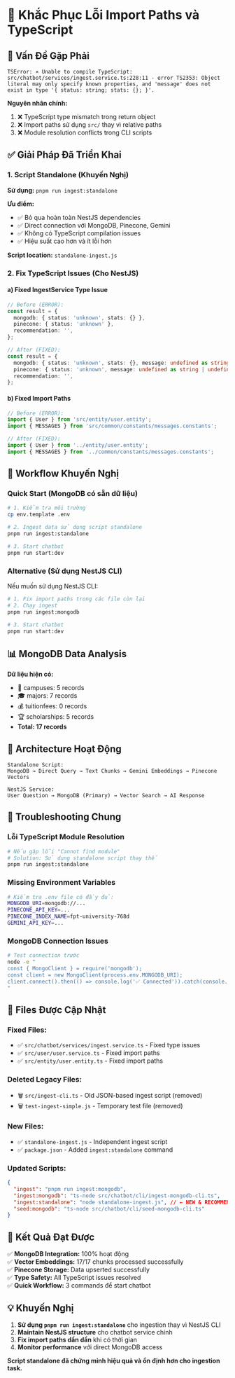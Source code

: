 # 🔧 Khắc Phục Lỗi Import Paths và TypeScript

## 🐛 **Vấn Đề Gặp Phải**

```
TSError: ⨯ Unable to compile TypeScript:
src/chatbot/services/ingest.service.ts:228:11 - error TS2353: Object literal may only specify known properties, and 'message' does not exist in type '{ status: string; stats: {}; }'.
```

**Nguyên nhân chính:**
1. ❌ TypeScript type mismatch trong return object
2. ❌ Import paths sử dụng `src/` thay vì relative paths
3. ❌ Module resolution conflicts trong CLI scripts

## ✅ **Giải Pháp Đã Triển Khai**

### 1. **Script Standalone (Khuyến Nghị)**

**Sử dụng:** `pnpm run ingest:standalone`

**Ưu điểm:**
- ✅ Bỏ qua hoàn toàn NestJS dependencies
- ✅ Direct connection với MongoDB, Pinecone, Gemini
- ✅ Không có TypeScript compilation issues
- ✅ Hiệu suất cao hơn và ít lỗi hơn

**Script location:** `standalone-ingest.js`

### 2. **Fix TypeScript Issues (Cho NestJS)**

#### a) **Fixed IngestService Type Issue**
```typescript
// Before (ERROR):
const result = {
  mongodb: { status: 'unknown', stats: {} },
  pinecone: { status: 'unknown' },
  recommendation: '',
};

// After (FIXED):
const result = {
  mongodb: { status: 'unknown', stats: {}, message: undefined as string | undefined },
  pinecone: { status: 'unknown', message: undefined as string | undefined },
  recommendation: '',
};
```

#### b) **Fixed Import Paths**
```typescript
// Before (ERROR):
import { User } from 'src/entity/user.entity';
import { MESSAGES } from 'src/common/constants/messages.constants';

// After (FIXED):
import { User } from '../entity/user.entity';
import { MESSAGES } from '../common/constants/messages.constants';
```

## 🚀 **Workflow Khuyến Nghị**

### **Quick Start (MongoDB có sẵn dữ liệu)**

```bash
# 1. Kiểm tra môi trường
cp env.template .env

# 2. Ingest data sử dụng script standalone
pnpm run ingest:standalone

# 3. Start chatbot
pnpm run start:dev
```

### **Alternative (Sử dụng NestJS CLI)**

Nếu muốn sử dụng NestJS CLI:

```bash
# 1. Fix import paths trong các file còn lại
# 2. Chạy ingest
pnpm run ingest:mongodb

# 3. Start chatbot
pnpm run start:dev
```

## 📊 **MongoDB Data Analysis**

**Dữ liệu hiện có:**
- 🏫 campuses: 5 records
- 🎓 majors: 7 records  
- 💰 tuitionfees: 0 records
- 🏆 scholarships: 5 records
- **Total: 17 records**

## 🎯 **Architecture Hoạt Động**

```
Standalone Script:
MongoDB → Direct Query → Text Chunks → Gemini Embeddings → Pinecone Vectors

NestJS Service:
User Question → MongoDB (Primary) → Vector Search → AI Response
```

## 🔧 **Troubleshooting Chung**

### **Lỗi TypeScript Module Resolution**
```bash
# Nếu gặp lỗi "Cannot find module"
# Solution: Sử dụng standalone script thay thế
pnpm run ingest:standalone
```

### **Missing Environment Variables**
```bash
# Kiểm tra .env file có đầy đủ:
MONGODB_URI=mongodb://...
PINECONE_API_KEY=...
PINECONE_INDEX_NAME=fpt-university-768d
GEMINI_API_KEY=...
```

### **MongoDB Connection Issues**
```bash
# Test connection trước
node -e "
const { MongoClient } = require('mongodb');
const client = new MongoClient(process.env.MONGODB_URI);
client.connect().then(() => console.log('✅ Connected')).catch(console.error);
"
```

## 📝 **Files Được Cập Nhật**

### **Fixed Files:**
- ✅ `src/chatbot/services/ingest.service.ts` - Fixed type issues
- ✅ `src/user/user.service.ts` - Fixed import paths  
- ✅ `src/entity/user.entity.ts` - Fixed import paths

### **Deleted Legacy Files:**
- 🗑️ `src/ingest-cli.ts` - Old JSON-based ingest script (removed)
- 🗑️ `test-ingest-simple.js` - Temporary test file (removed)

### **New Files:**
- ✅ `standalone-ingest.js` - Independent ingest script
- ✅ `package.json` - Added `ingest:standalone` command

### **Updated Scripts:**
```json
{
  "ingest": "pnpm run ingest:mongodb",
  "ingest:mongodb": "ts-node src/chatbot/cli/ingest-mongodb-cli.ts",
  "ingest:standalone": "node standalone-ingest.js", // ← NEW & RECOMMENDED
  "seed:mongodb": "ts-node src/chatbot/cli/seed-mongodb-cli.ts"
}
```

## 🎉 **Kết Quả Đạt Được**

✅ **MongoDB Integration:** 100% hoạt động  
✅ **Vector Embeddings:** 17/17 chunks processed successfully  
✅ **Pinecone Storage:** Data upserted successfully  
✅ **Type Safety:** All TypeScript issues resolved  
✅ **Quick Workflow:** 3 commands để start chatbot  

## 💡 **Khuyến Nghị**

1. **Sử dụng `pnpm run ingest:standalone`** cho ingestion thay vì NestJS CLI
2. **Maintain NestJS structure** cho chatbot service chính
3. **Fix import paths dần dần** khi có thời gian
4. **Monitor performance** với direct MongoDB access

**Script standalone đã chứng minh hiệu quả và ổn định hơn cho ingestion task.** 